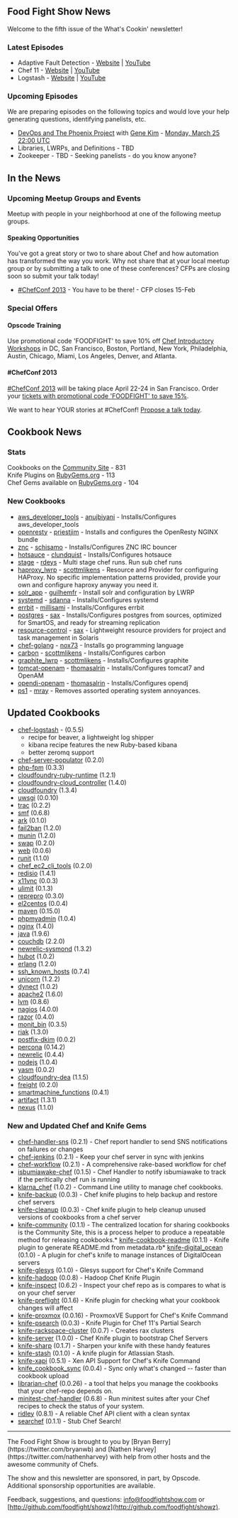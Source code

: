 Food Fight Show News
-------------------
Welcome to the fifth issue of the What's Cookin' newsletter!

### Latest Episodes
* Adaptive Fault Detection - [Website](http://foodfightshow.org/2013/03/adaptive-fault-detection.html) | [YouTube](http://www.youtube.com/watch?v=nyR0elLfy28)
* Chef 11 - [Website](http://foodfightshow.org/2013/02/chef-11.html) | [YouTube](http://www.youtube.com/watch?v=yo2vchHd_FE)
* Logstash - [Website](http://foodfightshow.org/2013/02/logstash.html) | [YouTube](http://www.youtube.com/watch?v=zcTeyG80uY0)


### Upcoming Episodes
We are preparing episodes on the following topics and would love your help generating questions, identifying panelists, etc.

* [DevOps and The Phoenix Project](https://github.com/foodfight/showz/blob/master/scripts/episode-x-phoenix-project.md) with [Gene Kim](http://twitter.com/realgenekim) - [Monday, March 25 22:00 UTC](http://www.timeanddate.com/worldclock/fixedtime.html?msg=Food+Fight+Show+-+DevOps+and+the+Phoenix+Project&iso=20130325T18&p1=1928&ah=1)
* Libraries, LWRPs, and Definitions - TBD
* Zookeeper - TBD - Seeking panelists - do you know anyone?

In the News
-----------

### Upcoming Meetup Groups and Events
Meetup with people in your neighborhood at one of the following meetup groups.

#### Speaking Opportunities

You've got a great story or two to share about Chef and how automation has transformed the way you work.  Why not share that at your local meetup group or by submitting a talk to one of these conferences?  CFPs are closing soon so submit your talk today!

* [#ChefConf 2013](https://chefconf2013.busyconf.com/proposals/new) - You have to be there! - CFP closes 15-Feb

###  Special Offers

#### Opscode Training

Use promotional code 'FOODFIGHT' to save 10% off [Chef Introductory Workshops](http://opscode.eventbrite.com/) in DC, San Francisco, Boston, Portland, New York, Philadelphia, Austin, Chicago, Miami, Los Angeles, Denver, and Atlanta.  

#### #ChefConf 2013

[#ChefConf 2013](http://chefconf.opscode.com) will be taking place April 22-24 in San Francisco.  Order your [tickets with promotional code 'FOODFIGHT' to save 15%](https://chefconf2013.busyconf.com/bookings/new?discount=FOODFIGHT).

We want to hear YOUR stories at #ChefConf!  [Propose a talk today](https://chefconf2013.busyconf.com/proposals/new).

Cookbook News<a name="cookbooks"></a>
-------------
### Stats

Cookbooks on the [Community Site](http://community.opscode.com) - 831  
Knife Plugins on [RubyGems.org](http://rubygems.org) - 113  
Chef Gems available on [RubyGems.org](http://rubygems.org) - 104

### New Cookbooks

* [aws_developer_tools](http://community.opscode.com/cookbooks/aws_developer_tools) - [anujbiyani](http://community.opscode.com/users/anujbiyani) - Installs/Configures aws_developer_tools
* [openresty](http://community.opscode.com/cookbooks/openresty) - [priestjim](http://community.opscode.com/users/priestjim) - Installs and configures the OpenResty NGINX bundle
* [znc](http://community.opscode.com/cookbooks/znc) - [schisamo](http://community.opscode.com/users/schisamo) - Installs/Configures ZNC IRC bouncer
* [hotsauce](http://community.opscode.com/cookbooks/hotsauce) - [clundquist](http://community.opscode.com/users/clundquist) - Installs/Configures hotsauce
* [stage](http://community.opscode.com/cookbooks/stage) - [rdeys](http://community.opscode.com/users/rdeys) - Multi stage chef runs. Run sub chef runs
* [haproxy_lwrp](http://community.opscode.com/cookbooks/haproxy_lwrp) - [scottmlikens](http://community.opscode.com/users/scottmlikens) - Resource and Provider for configuring HAProxy.  No specific implementation patterns provided, provide your own and configure haproxy anyway you need it.
* [solr_app](http://community.opscode.com/cookbooks/solr_app) - [guilhemfr](http://community.opscode.com/users/guilhemfr) - Install solr and configuration by LWRP
* [systemd](http://community.opscode.com/cookbooks/systemd) - [sdanna](http://community.opscode.com/users/sdanna) - Installs/Configures systemd
* [errbit](http://community.opscode.com/cookbooks/errbit) - [millisami](http://community.opscode.com/users/millisami) - Installs/Configures errbit
* [postgres](http://community.opscode.com/cookbooks/postgres) - [sax](http://community.opscode.com/users/sax) - Installs/Configures postgres from sources, optimized for SmartOS, and ready for streaming replication
* [resource-control](http://community.opscode.com/cookbooks/resource-control) - [sax](http://community.opscode.com/users/sax) - Lightweight resource providers for project and task management in Solaris
* [chef-golang](http://community.opscode.com/cookbooks/chef-golang) - [nox73](http://community.opscode.com/users/nox73) - Installs go programming language
* [carbon](http://community.opscode.com/cookbooks/carbon) - [scottmlikens](http://community.opscode.com/users/scottmlikens) - Installs/Configures carbon
* [graphite_lwrp](http://community.opscode.com/cookbooks/graphite_lwrp) - [scottmlikens](http://community.opscode.com/users/scottmlikens) - Installs/Configures graphite
* [tomcat-openam](http://community.opscode.com/cookbooks/tomcat-openam) - [thomasalrin](http://community.opscode.com/users/thomasalrin) - Installs/Configures tomcat7 and OpenAM
* [opendj-openam](http://community.opscode.com/cookbooks/opendj-openam) - [thomasalrin](http://community.opscode.com/users/thomasalrin) - Installs/Configures opendj
* [ps1](http://community.opscode.com/cookbooks/ps1) - [mray](http://community.opscode.com/users/mray) - Removes assorted operating system annoyances.

## Updated Cookbooks

* [chef-logstash](https://github.com/lusis/chef-logstash) - (0.5.5)
  * recipe for beaver, a lightweight log shipper
  * kibana recipe features the new Ruby-based kibana
  * better zeromq support
* [chef-server-populator](http://community.opscode.com/cookbooks/chef-server-populator) (0.2.0)
* [php-fpm](http://community.opscode.com/cookbooks/php-fpm) (0.3.3)
* [cloudfoundry-ruby-runtime](http://community.opscode.com/cookbooks/cloudfoundry-ruby-runtime) (1.2.1)
* [cloudfoundry-cloud_controller](http://community.opscode.com/cookbooks/cloudfoundry-cloud_controller) (1.4.0)
* [cloudfoundry](http://community.opscode.com/cookbooks/cloudfoundry) (1.3.4)
* [uwsgi](http://community.opscode.com/cookbooks/uwsgi) (0.0.10)
* [trac](http://community.opscode.com/cookbooks/trac) (0.2.2)
* [smf](http://community.opscode.com/cookbooks/smf) (0.6.8)
* [ark](http://community.opscode.com/cookbooks/ark) (0.1.0)
* [fail2ban](http://community.opscode.com/cookbooks/fail2ban) (1.2.0)
* [munin](http://community.opscode.com/cookbooks/munin) (1.2.0)
* [swap](http://community.opscode.com/cookbooks/swap) (0.2.0)
* [web](http://community.opscode.com/cookbooks/web) (0.0.6)
* [runit](http://community.opscode.com/cookbooks/runit) (1.1.0)
* [chef_ec2_cli_tools](http://community.opscode.com/cookbooks/chef_ec2_cli_tools) (0.2.0)
* [redisio](http://community.opscode.com/cookbooks/redisio) (1.4.1)
* [x11vnc](http://community.opscode.com/cookbooks/x11vnc) (0.0.3)
* [ulimit](http://community.opscode.com/cookbooks/ulimit) (0.1.3)
* [reprepro](http://community.opscode.com/cookbooks/reprepro) (0.3.0)
* [el2centos](http://community.opscode.com/cookbooks/el2centos) (0.0.4)
* [maven](http://community.opscode.com/cookbooks/maven) (0.15.0)
* [phpmyadmin](http://community.opscode.com/cookbooks/phpmyadmin) (1.0.4)
* [nginx](http://community.opscode.com/cookbooks/nginx) (1.4.0)
* [java](http://community.opscode.com/cookbooks/java) (1.9.6)
* [couchdb](http://community.opscode.com/cookbooks/couchdb) (2.2.0)
* [newrelic-sysmond](http://community.opscode.com/cookbooks/newrelic-sysmond) (1.3.2)
* [hubot](http://community.opscode.com/cookbooks/hubot) (1.0.2)
* [erlang](http://community.opscode.com/cookbooks/erlang) (1.2.0)
* [ssh_known_hosts](http://community.opscode.com/cookbooks/ssh_known_hosts) (0.7.4)
* [unicorn](http://community.opscode.com/cookbooks/unicorn) (1.2.2)
* [dynect](http://community.opscode.com/cookbooks/dynect) (1.0.2)
* [apache2](http://community.opscode.com/cookbooks/apache2) (1.6.0)
* [lvm](http://community.opscode.com/cookbooks/lvm) (0.8.6)
* [nagios](http://community.opscode.com/cookbooks/nagios) (4.0.0)
* [razor](http://community.opscode.com/cookbooks/razor) (0.4.0)
* [monit_bin](http://community.opscode.com/cookbooks/monit_bin) (0.3.5)
* [riak](http://community.opscode.com/cookbooks/riak) (1.3.0)
* [postfix-dkim](http://community.opscode.com/cookbooks/postfix-dkim) (0.0.2)
* [percona](http://community.opscode.com/cookbooks/percona) (0.14.2)
* [newrelic](http://community.opscode.com/cookbooks/newrelic) (0.4.4)
* [nodejs](http://community.opscode.com/cookbooks/nodejs) (1.0.4)
* [yasm](http://community.opscode.com/cookbooks/yasm) (0.0.2)
* [cloudfoundry-dea](http://community.opscode.com/cookbooks/cloudfoundry-dea) (1.1.5)
* [freight](http://community.opscode.com/cookbooks/freight) (0.2.0)
* [smartmachine_functions](http://community.opscode.com/cookbooks/smartmachine_functions) (0.4.1)
* [artifact](http://community.opscode.com/cookbooks/artifact) (1.3.1)
* [nexus](http://community.opscode.com/cookbooks/nexus) (1.1.0) 

### New and Updated Chef and Knife Gems
* [chef-handler-sns](http://rubygems.org/gems/chef-handler-sns) (0.2.1) - Chef report handler to send SNS notifications on failures or changes
* [chef-jenkins](http://rubygems.org/gems/chef-jenkins) (0.2.1) - Keep your chef server in sync with jenkins
* [chef-workflow](http://rubygems.org/gems/chef-workflow) (0.2.1) - A comprehensive rake-based workflow for chef
* [isbumiawake-chef](http://rubygems.org/gems/isbumiawake-chef) (0.1.5) - Chef Handler to notify isbumiawake to track if the peritically chef run is running
* [klarna_chef](http://rubygems.org/gems/klarna_chef) (1.0.2) - Command Line utility to manage chef cookbooks.
* [knife-backup](http://rubygems.org/gems/knife-backup) (0.0.3) - Chef knife plugins to help backup and restore chef servers
* [knife-cleanup](http://rubygems.org/gems/knife-cleanup) (0.0.3) - Chef knife plugin to help cleanup unused versions of cookbooks from a chef server
* [knife-community](http://rubygems.org/gems/knife-community) (0.1.1) - The centralized location for sharing cookbooks is the Community Site, this is a process helper to produce a repeatable method for releasing cookbooks.* [knife-cookbook-readme](http://rubygems.org/gems/knife-cookbook-readme) (0.1.1) - Knife plugin to generate README.md from metadata.rb* [knife-digital_ocean](http://rubygems.org/gems/knife-digital_ocean) (0.1.0) - A plugin for chef's knife to manage instances of DigitalOcean servers
* [knife-glesys](http://rubygems.org/gems/knife-glesys) (0.1.0) - Glesys support for Chef's Knife Command
* [knife-hadoop](http://rubygems.org/gems/knife-hadoop) (0.0.8) - Hadoop Chef Knife Plugin
* [knife-inspect](http://rubygems.org/gems/knife-inspect) (0.6.2) - Inspect your chef repo as is compares to what is on your chef server
* [knife-preflight](http://rubygems.org/gems/knife-preflight) (0.1.6) - Knife plugin for checking what your cookbook changes will affect
* [knife-proxmox](http://rubygems.org/gems/knife-proxmox) (0.0.16) - ProxmoxVE Support for Chef's Knife Command
* [knife-psearch](http://rubygems.org/gems/knife-psearch) (0.0.3) - Knife Plugin for Chef 11's Partial Search
* [knife-rackspace-cluster](http://rubygems.org/gems/knife-rackspace-cluster) (0.0.7) - Creates rax clusters
* [knife-server](http://rubygems.org/gems/knife-server) (1.0.0) - Chef Knife plugin to bootstrap Chef Servers
* [knife-sharp](http://rubygems.org/gems/knife-sharp) (0.1.7) - Sharpen your knife with these handy features
* [knife-stash](http://rubygems.org/gems/knife-stash) (0.1.0) - A knife plugin for Atlassian Stash.
* [knife-xapi](http://rubygems.org/gems/knife-xapi) (0.5.1) - Xen API Support for Chef's Knife Command
* [knife_cookbook_sync](http://rubygems.org/gems/knife_cookbook_sync) (0.0.4) - Sync only what's changed -- faster than cookbook upload
* [librarian-chef](http://rubygems.org/gems/librarian-chef) (0.0.26) -  a tool that helps you manage the cookbooks that your chef-repo depends on.
* [minitest-chef-handler](http://rubygems.org/gems/minitest-chef-handler) (0.6.8) - Run minitest suites after your Chef recipes to check the status of your system.
* [ridley](http://rubygems.org/gems/ridley) (0.8.1) - A reliable Chef API client with a clean syntax
* [searchef](http://rubygems.org/gems/searchef) (0.1.1) - Stub Chef Search!

<hr />
The Food Fight Show is brought to you by [Bryan Berry](https://twitter.com/bryanwb) and [Nathen Harvey](https://twitter.com/nathenharvey) with help from other hosts and the awesome community of Chefs.

The show and this newsletter are sponsored, in part, by Opscode.  Additional sponsorship opportunities are available.

Feedback, suggestions, and questions:  [info@foodfightshow.com](mailto:info@foodfightshow.com) or  [http://github.com/foodfight/showz](http://github.com/foodfight/showz).
